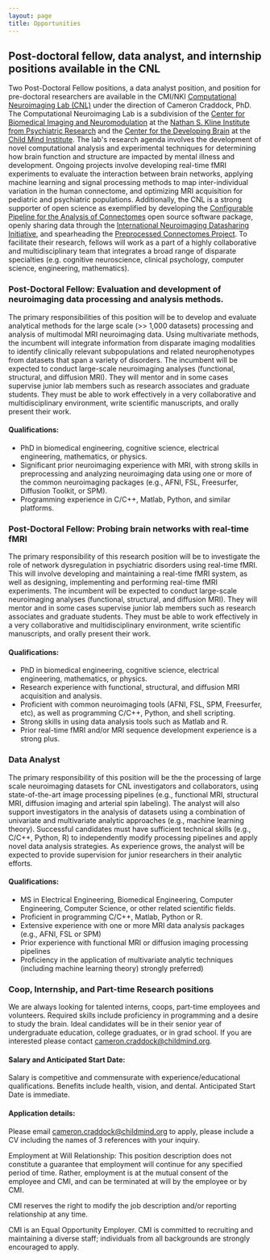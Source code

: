 ```yaml
---
layout: page
title: Opportunities
---
```

## Post-doctoral fellow, data analyst, and internship positions available in the CNL

Two Post-Doctoral Fellow positions, a data analyst position, and position for pre-doctoral researchers are available in the CMI/NKI [Computational Neuroimaging Lab (CNL)](http://computational-neuroimaging-lab.org) under the direction of Cameron Craddock, PhD. The Computational Neuroimaging Lab is a subdivision of the [Center for Biomedical Imaging and Neuromodulation](http://claymore.rfmh.org/) at the [Nathan S. Kline Institute from Psychiatric Research](http://www.rfmh.org) and the [Center for the Developing Brain](http://www.childmind.org/en/center-for-developing-brain/) at the [Child Mind Institute](http://www.childmind.org). The lab's research agenda involves the development of novel computational analysis and experimental techniques for determining how brain function and structure are impacted by mental illness and development. Ongoing projects involve developing real-time fMRI experiments to evaluate the interaction between brain networks, applying machine learning and signal processing methods to map inter-individual variation in the human connectome, and optimizing MRI acquisition for pediatric and psychiatric populations. Additionally, the CNL is a strong supporter of open science as exemplified by developing the <a href="http://fcp-indi.github.io">Configurable Pipeline for the Analysis of Connectomes</a> open source software package, openly sharing data through the <a href="http://fcon_1000.projects.nitrc.org">International Neuroimaging Datasharing Initiative</a>, and spearheading the <a href="http://preprocessed-connectomes-project.github.io">Preprocessed Connectomes Project</a>. To facilitate their research, fellows will work as a part of a highly collaborative and multidisciplinary team that integrates a broad range of disparate specialties (e.g. cognitive neuroscience, clinical psychology, computer science, engineering, mathematics).

###  Post-Doctoral Fellow:  Evaluation and development of neuroimaging data processing and analysis methods.
<a id="#postdoc"></a>The primary responsibilities of this position will be to develop and evaluate analytical methods for the large scale (>> 1,000 datasets) processing and analysis of multimodal MRI neuroimaging data. Using multivariate methods, the incumbent will integrate information from disparate imaging modalities to identify clinically relevant subpopulations and related neurophenotypes from datasets that span a variety of disorders. The incumbent will be expected to conduct large-scale neuroimaging analyses (functional, structural, and diffusion MRI). They will mentor and in some cases supervise junior lab members such as research associates and graduate students. They must be able to work effectively in a very collaborative and multidisciplinary environment, write scientific manuscripts, and orally present their work.

#### Qualifications:
- PhD in biomedical engineering, cognitive science, electrical engineering, mathematics, or physics.
- Significant prior neuroimaging experience with MRI, with strong skills in preprocessing and analyzing neuroimaging data using one or more of the common neuroimaging packages (e.g., AFNI, FSL, Freesurfer, Diffusion Toolkit, or SPM).
- Programming experience in C/C++, Matlab, Python, and similar platforms.

### Post-Doctoral Fellow: Probing brain networks with real-time fMRI
The primary responsibility of this research position will be to investigate the role of network dysregulation in psychiatric disorders using real-time fMRI. This will involve developing and maintaining a real-time fMRI system, as well as designing, implementing and performing real-time fMRI experiments. The incumbent will be expected to conduct large-scale neuroimaging analyses (functional, structural, and diffusion MRI). They will mentor and in some cases supervise junior lab members such as research associates and graduate students. They must be able to work effectively in a very collaborative and multidisciplinary environment, write scientific manuscripts, and orally present their work.

#### Qualifications:
- PhD in biomedical engineering, cognitive science, electrical engineering, mathematics, or physics.
- Research experience with functional, structural, and diffusion MRI acquisition and analysis.  
- Proficient with common neuroimaging tools (AFNI, FSL, SPM, Freesurfer, etc), as well as programming C/C++, Python, and shell scripting.
- Strong skills in using data analysis tools such as Matlab and R.
- Prior real-time fMRI and/or MRI sequence development experience is a strong plus.

### Data Analyst
The primary responsibility of this position will be the the processing of large scale neuroimaging datasets for CNL investigators and collaborators, using state-of-the-art image processing pipelines (e.g., functional MRI, structural MRI, diffusion imaging and arterial spin labeling). The analyst will also support investigators in the analysis of datasets using a combination of univariate and multivariate analytic approaches (e.g., machine learning theory). Successful candidates must have sufficient technical skills (e.g., C/C++, Python, R) to independently modify processing pipelines and apply novel data analysis strategies. As experience grows, the analyst will be expected to provide supervision for junior researchers in their analytic efforts.

#### Qualifications:
- MS in Electrical Engineering, Biomedical Engineering, Computer Engineering, Computer Science, or other related scientific fields.
- Proficient in programming C/C++, Matlab, Python or R.
- Extensive experience with one or more MRI data analysis packages (e.g., AFNI, FSL or SPM)
- Prior experience with functional MRI or diffusion imaging processing pipelines
- Proficiency in the application of multivariate analytic techniques (including machine learning theory) strongly preferred)

### Coop, Internship, and Part-time Research positions
We are always looking for talented interns, coops, part-time employees and volunteers. Required skills include proficiency in programming and a desire to study the brain. Ideal candidates will be in their senior year of undergraduate education, college graduates, or in grad school. If you are interested please contact [cameron.craddock@childmind.org](mailto://cameron.craddock@childmind.org).

#### Salary and Anticipated Start Date:  
Salary is competitive and commensurate with experience/educational qualifications.  Benefits include health, vision, and dental. Anticipated Start Date is immediate.

#### Application details:
Please email [cameron.craddock@childmind.org](mailto://cameron.craddock@childmind.org) to apply, please include a CV including the names of 3 references with your inquiry.

Employment at Will Relationship: This position description does not constitute a guarantee that employment will continue for any specified period of time. Rather, employment is at the mutual consent of the employee and CMI, and can be terminated at will by the employee or by CMI.

CMI reserves the right to modify the job description and/or reporting relationship at any time.

CMI is an Equal Opportunity Employer. CMI is committed to recruiting and maintaining a diverse staff; individuals from all backgrounds are strongly encouraged to apply.
